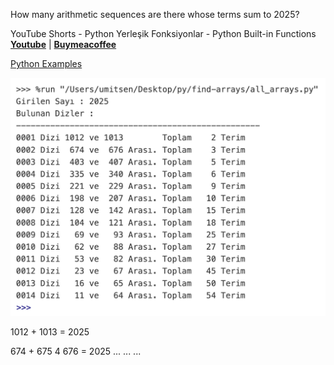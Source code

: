 How many arithmetic sequences are there whose terms sum to 2025?

YouTube Shorts - Python Yerleşik Fonksiyonlar - Python Built-in Functions **[Youtube](https://www.youtube.com/@umtsn)** | **[Buymeacoffee](https://www.buymeacoffee.com/umitsen)** 

[Python Examples](https://www.youtube.com/playlist?list=PLWmM3tw4zswb68QwiQy4TG_FvX1O-vLkd)

![ornek](/arithmetic-sequences/how-many-sequences-make-2025-python.png)

1012 + 1013 = 2025

674 + 675 4 676 = 2025
...
...
...
